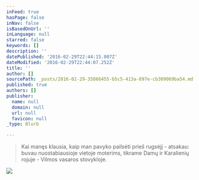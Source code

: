 ```yaml
---
inFeed: true
hasPage: false
inNav: false
isBasedOnUrl: ''
inLanguage: null
starred: false
keywords: []
description: ''
datePublished: '2016-02-29T22:44:15.007Z'
dateModified: '2016-02-29T22:44:07.252Z'
title: ''
author: []
sourcePath: _posts/2016-02-29-35866455-b5c5-413a-897e-cb309069ba54.md
published: true
authors: []
publisher:
  name: null
  domain: null
  url: null
  favicon: null
_type: Blurb

---
```

> Kai manęs klausia, kaip man pavyko pailsėti prieš rugsėjį - atsakau: buvau nuostabiausioje vietoje moterims, tikrame Damų ir Karalienių rojuje - Vilmos vasaros stovykloje.

![](https://s3-us-west-2.amazonaws.com/the-grid-img/p/b4102cfd53cc86fb1a3c0501e269f407a318edb7.jpg)